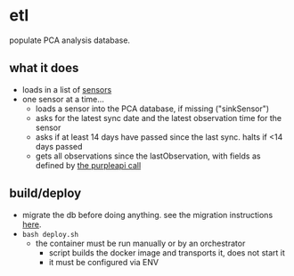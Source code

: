# etl

populate PCA analysis database.

## what it does

- loads in a list of [sensors](./src/sensors.ts)
- one sensor at a time...
  - loads a sensor into the PCA database, if missing ("sinkSensor")
  - asks for the latest sync date and the latest observation time for the sensor
  - asks if at least 14 days have passed since the last sync. halts if <14 days passed
  - gets all observations since the lastObservation, with fields as defined by [the purpleapi call](./src/purpleair/source/purpleapi.ts)

## build/deploy

- migrate the db before doing anything. see the migration instructions [here](../../pca_db_hasura/readme.md).
- `bash deploy.sh`
  - the container must be run manually or by an orchestrator
    - script builds the docker image and transports it, does not start it
    - it must be configured via ENV
